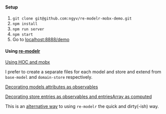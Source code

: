 #### Setup

1. `git clone git@github.com:ngyv/re-modelr-mobx-demo.git`
2. `npm install`
3. `npm run server`
4. `npm start`
5. Go to [localhost:8888/demo](http://localhost:8888/demo)

#### Using [re-modelr](https://github.com/ngyv/re-modelr)

[Using HOC and mobx](https://github.com/ngyv/re-modelr-mobx-demo/blob/master/src/modules/container-concerns.jsx)

I prefer to create a separate files for each model and store and extend from `base-model` and `domain-store` respectively.

[Decorating models attributes as observables](https://github.com/ngyv/re-modelr-mobx-demo/blob/master/src/stores/models.js)

[Decorating store entries as observables and entriesArray as computed](https://github.com/ngyv/re-modelr-mobx-demo/blob/master/src/stores/data.js)

This is an [alternative way](https://github.com/ngyv/re-modelr-mobx-demo/commit/e8f5d165e62dc2b5be4c65f3fc418d9ab0b82d44#diff-9df32e3f61381a18fcee2401497fe146) to using `re-modelr` the quick and dirty(-ish) way.

